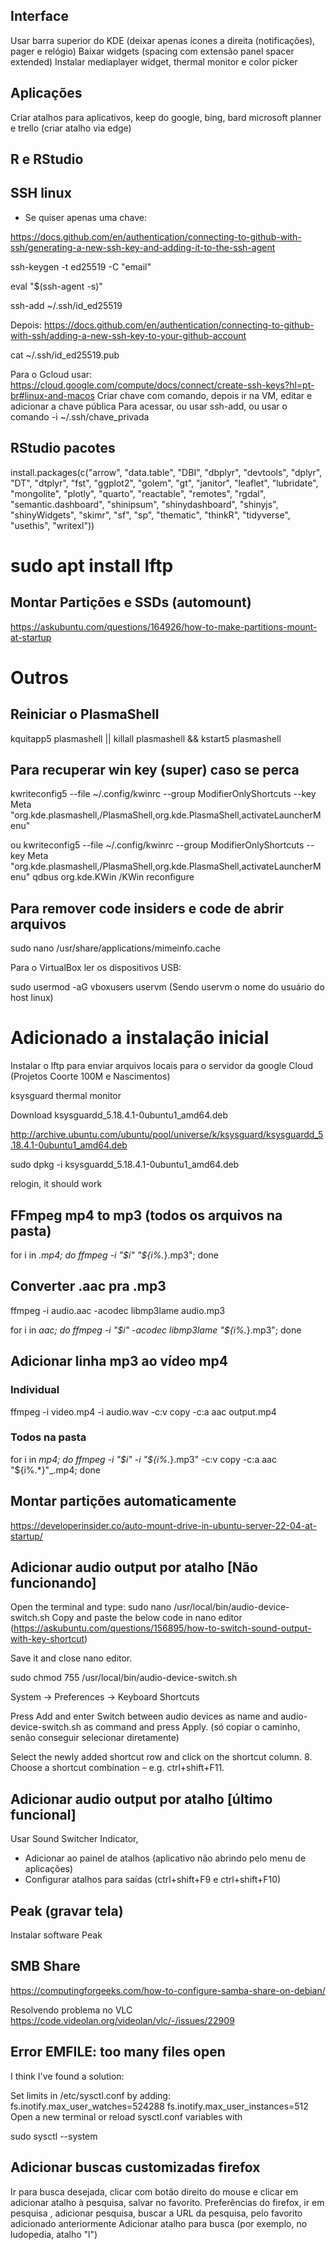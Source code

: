 ## Interface

Usar barra superior do KDE (deixar apenas ícones a direita (notificações), pager e relógio)
Baixar widgets (spacing com extensão panel spacer extended)
Instalar mediaplayer widget, thermal monitor e color picker


## Aplicações
Criar atalhos para aplicativos, keep do google, bing, bard microsoft planner e trello (criar atalho via edge)

## R e RStudio

## SSH linux

- Se quiser apenas uma chave:

https://docs.github.com/en/authentication/connecting-to-github-with-ssh/generating-a-new-ssh-key-and-adding-it-to-the-ssh-agent

ssh-keygen -t ed25519 -C "email"

eval "$(ssh-agent -s)"

ssh-add ~/.ssh/id_ed25519

Depois:
https://docs.github.com/en/authentication/connecting-to-github-with-ssh/adding-a-new-ssh-key-to-your-github-account

cat ~/.ssh/id_ed25519.pub

Para o Gcloud usar:
https://cloud.google.com/compute/docs/connect/create-ssh-keys?hl=pt-br#linux-and-macos
Criar chave com comando, depois ir na VM, editar e adicionar a chave pública
Para acessar, ou usar ssh-add, ou usar o comando -i ~/.ssh/chave_privada

## RStudio pacotes
 install.packages(c("arrow", "data.table", "DBI", "dbplyr", "devtools", "dplyr", "DT", "dtplyr", "fst", "ggplot2", "golem", "gt", "janitor", "leaflet", "lubridate", "mongolite", "plotly", "quarto", "reactable", "remotes", "rgdal", "semantic.dashboard", "shinipsum", "shinydashboard", "shinyjs", "shinyWidgets", "skimr", "sf", "sp", "thematic", "thinkR",  "tidyverse", "usethis", "writexl"))


# sudo apt install lftp

## Montar Partições e SSDs (automount)
https://askubuntu.com/questions/164926/how-to-make-partitions-mount-at-startup

# Outros
## Reiniciar o PlasmaShell
kquitapp5 plasmashell || killall plasmashell && kstart5 plasmashell

## Para recuperar win key (super) caso se perca
kwriteconfig5 --file ~/.config/kwinrc --group ModifierOnlyShortcuts --key Meta "org.kde.plasmashell,/PlasmaShell,org.kde.PlasmaShell,activateLauncherMenu"

 ou
kwriteconfig5 --file ~/.config/kwinrc --group ModifierOnlyShortcuts --key Meta "org.kde.plasmashell,/PlasmaShell,org.kde.PlasmaShell,activateLauncherMenu"
qdbus org.kde.KWin /KWin reconfigure


## Para remover code insiders e code de abrir arquivos
 sudo nano /usr/share/applications/mimeinfo.cache 


Para o VirtualBox ler os dispositivos USB:

sudo usermod -aG vboxusers uservm
(Sendo uservm o nome do usuário do host linux)

# Adicionado a instalação inicial
 Instalar o lftp para enviar arquivos locais para o servidor da google Cloud (Projetos Coorte 100M e Nascimentos)


ksysguard thermal monitor

Download ksysguardd_5.18.4.1-0ubuntu1_amd64.deb

http://archive.ubuntu.com/ubuntu/pool/universe/k/ksysguard/ksysguardd_5.18.4.1-0ubuntu1_amd64.deb

sudo dpkg -i ksysguardd_5.18.4.1-0ubuntu1_amd64.deb

relogin, it should work


## FFmpeg mp4 to mp3 (todos os arquivos na pasta)

for i in *.mp4; do ffmpeg -i "$i" "${i%.*}.mp3"; done


## Converter .aac pra .mp3

ffmpeg -i audio.aac -acodec libmp3lame audio.mp3

for i in *aac; do ffmpeg -i "$i" -acodec libmp3lame "${i%.*}.mp3"; done

## Adicionar linha mp3 ao vídeo mp4

### Individual

ffmpeg -i video.mp4 -i audio.wav -c:v copy -c:a aac output.mp4


### Todos na pasta

for i in *mp4; do ffmpeg -i "$i" -i "${i%.*}.mp3" -c:v copy -c:a aac "${i%.*}"_.mp4; done

## Montar partições automaticamente

https://developerinsider.co/auto-mount-drive-in-ubuntu-server-22-04-at-startup/


## Adicionar audio output por atalho [Não funcionando]

Open the terminal and type:
 sudo nano /usr/local/bin/audio-device-switch.sh
Copy and paste the below code in nano editor (https://askubuntu.com/questions/156895/how-to-switch-sound-output-with-key-shortcut)

Save it and close nano editor.

sudo chmod 755 /usr/local/bin/audio-device-switch.sh

System -> Preferences -> Keyboard Shortcuts

Press Add and enter Switch between audio devices as name and audio-device-switch.sh as command and press Apply. (só copiar o caminho, senão conseguir selecionar diretamente)

Select the newly added shortcut row and click on the shortcut column. 8. Choose a shortcut combination – e.g. ctrl+shift+F11.

## Adicionar audio output por atalho [último funcional]

Usar Sound Switcher Indicator,
- Adicionar ao painel de atalhos (aplicativo não abrindo pelo menu de aplicações)
- Configurar atalhos para saídas (ctrl+shift+F9 e ctrl+shift+F10)

## Peak (gravar tela)

Instalar software Peak


## SMB Share

https://computingforgeeks.com/how-to-configure-samba-share-on-debian/

Resolvendo problema no VLC
https://code.videolan.org/videolan/vlc/-/issues/22909

## Error EMFILE: too many files open

I think I've found a solution:

Set limits in /etc/sysctl.conf by adding:
fs.inotify.max_user_watches=524288
fs.inotify.max_user_instances=512
Open a new terminal or reload sysctl.conf variables with

sudo sysctl --system

## Adicionar buscas customizadas firefox

Ir para busca desejada, clicar com botão direito do mouse e clicar em adicionar atalho à pesquisa, salvar no favorito.
Preferências do firefox, ir em pesquisa , adicionar pesquisa, buscar a URL da pesquisa, pelo favorito adicionado anteriormente
Adicionar atalho para busca (por exemplo, no ludopedia, atalho "l")


